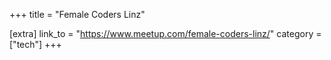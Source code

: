 +++
title = "Female Coders Linz"

[extra]
link_to = "https://www.meetup.com/female-coders-linz/"
category = ["tech"]
+++
